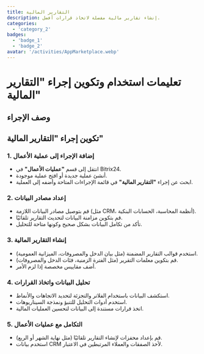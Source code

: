 ```yaml
---
title: التقارير المالية
description: إنشاء تقارير مالية مفصلة لاتخاذ قرارات أفضل.
categories: 
  - 'category_2'
badges: 
  - 'badge_1'
  - 'badge_2'
avatar: '/activities/AppMarketplace.webp'
---
```

# تعليمات استخدام وتكوين إجراء "التقارير المالية"

## وصف الإجراء

## **تكوين إجراء "التقارير المالية"**

### 1. إضافة الإجراء إلى عملية الأعمال
- انتقل إلى قسم **"عمليات الأعمال"** في Bitrix24.
- أنشئ عملية جديدة أو افتح عملية موجودة.
- ابحث عن إجراء **"التقارير المالية"** في قائمة الإجراءات المتاحة وأضفه إلى العملية.

### 2. إعداد مصادر البيانات
- قم بتوصيل مصادر البيانات اللازمة (مثل CRM، أنظمة المحاسبة، الحسابات البنكية).
- قم بتكوين مزامنة البيانات لتحديث التقارير تلقائيًا.
- تأكد من تكامل البيانات بشكل صحيح وكونها متاحة للتحليل.

### 3. إنشاء التقارير المالية
- استخدم قوالب التقارير المضمنة (مثل بيان الدخل والمصروفات، الميزانية العمومية).
- قم بتكوين معلمات التقرير (مثل الفترة الزمنية، فئات الدخل والمصروفات).
- أضف مقاييس مخصصة إذا لزم الأمر.

### 4. تحليل البيانات واتخاذ القرارات
- استكشف البيانات باستخدام الفلاتر والتجزئة لتحديد الاتجاهات والأنماط.
- استخدم أدوات التحليل للتنبؤ ونمذجة السيناريوهات.
- اتخذ قرارات مستندة إلى البيانات لتحسين العمليات المالية.

### 5. التكامل مع عمليات الأعمال
- قم بإعداد محفزات لإنشاء التقارير تلقائيًا (مثل نهاية الشهر أو الربع).
- استخدم بيانات CRM لأخذ الصفقات والعملاء المرتبطين في الاعتبار.